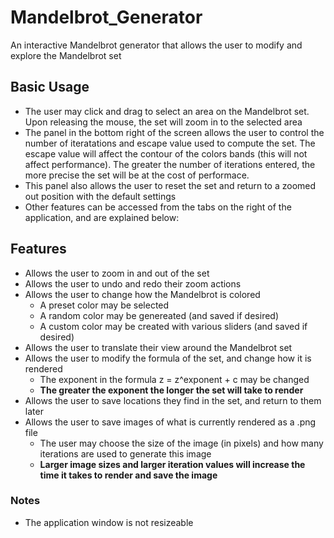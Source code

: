 # Mandelbrot_Generator
An interactive Mandelbrot generator that allows the user to modify and explore the Mandelbrot set

## Basic Usage
- The user may click and drag to select an area on the Mandelbrot set. Upon releasing the mouse, the set will zoom in to the selected area
- The panel in the bottom right of the screen allows the user to control the number of iteratations and escape value used to compute the set. The escape value will affect the contour of the colors bands (this will not affect performance). The greater the number of iterations entered, the more precise the set will be at the cost of performace.
- This panel also allows the user to reset the set and return to a zoomed out position with the default settings
- Other features can be accessed from the tabs on the right of the application, and are explained below:

## Features
- Allows the user to zoom in and out of the set
- Allows the user to undo and redo their zoom actions
- Allows the user to change how the Mandelbrot is colored
  - A preset color may be selected
  - A random color may be genereated (and saved if desired)
  - A custom color may be created with various sliders (and saved if desired)
- Allows the user to translate their view around the Mandelbrot set
- Allows the user to modify the formula of the set, and change how it is rendered
  - The exponent in the formula z = z^exponent + c may be changed
  - **The greater the exponent the longer the set will take to render**
- Allows the user to save locations they find in the set, and return to them later
- Allows the user to save images of what is currently rendered as a .png file
  - The user may choose the size of the image (in pixels) and how many iterations are used to generate this image
  - **Larger image sizes and larger iteration values will increase the time it takes to render and save the image**

### Notes
- The application window is not resizeable

